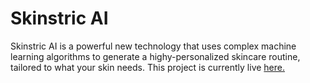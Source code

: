 # Skinstric AI

Skinstric AI is a powerful new technology that uses complex machine learning algorithms to generate a highy-personalized skincare routine, tailored to what your skin needs.
This project is currently live [here.](https://skinstric-ai-ten.vercel.app)
